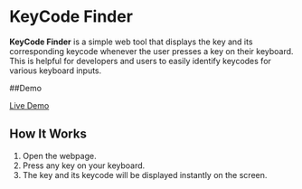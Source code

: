 # KeyCode Finder

**KeyCode Finder** is a simple web tool that displays the key and its corresponding keycode whenever the user presses a key on their keyboard. This is helpful for developers and users to easily identify keycodes for various keyboard inputs.

##Demo

[Live Demo](https://ayush88-debug.github.io/KeyCode-Finder/)

## How It Works

1. Open the webpage.
2. Press any key on your keyboard.
3. The key and its keycode will be displayed instantly on the screen.
